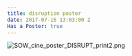 ```yaml
---
title: disruption poster
date: 2017-07-16 13:03:00 Z
Has a Poster: true
---
```


![SOW_cine_poster_DISRUPT_print2.png](/uploads/SOW_cine_poster_DISRUPT_print2.png)